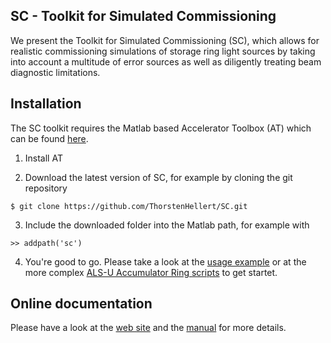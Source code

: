 SC - Toolkit for Simulated Commissioning
----------------------------------------

We present the Toolkit for Simulated Commissioning (SC), which allows for realistic commissioning simulations of storage ring light sources by taking into account a multitude of error sources as well as diligently treating beam diagnostic limitations. 

Installation
------------

The SC toolkit requires the Matlab based Accelerator Toolbox (AT) which can be found [here](https://github.com/atcollab/at).

1. Install AT

2. Download the latest version of SC, for example by cloning the git repository
```
$ git clone https://github.com/ThorstenHellert/SC.git
```

3. Include the downloaded folder into the Matlab path, for example with
```
>> addpath('sc')
```

4. You're good to go. Please take a look at the [usage example](https://sc.lbl.gov/main.html#sec:example) or at the more complex [ALS-U Accumulator Ring scripts](https://sc.lbl.gov/ALSU_AR_final.zip) to get startet.

Online documentation
--------------------

Please have a look at the [web site](https://sc.lbl.gov) and the [manual](https://sc.lbl.gov/main.html) for more details.
